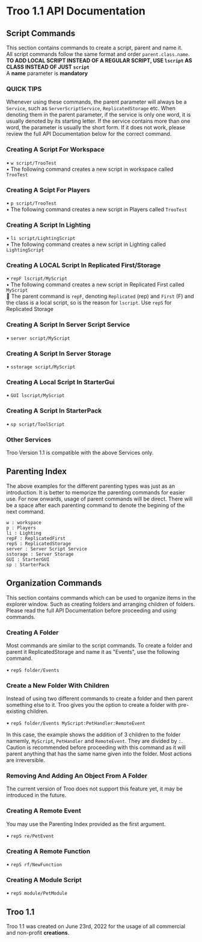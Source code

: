 # Troo 1.1 API Documentation

## Script Commands

This section contains commands to create a script, parent and name it. <br>
All script commands follow the same format and order `parent.class.name`. **TO ADD LOCAL SCRIPT INSTEAD OF A REGULAR SCRIPT, USE `lscript` AS CLASS INSTEAD OF JUST `script`** <br>
A **name** parameter is **mandatory**

<h3>QUICK TIPS</h3>

Whenever using these commands, the parent parameter will always be a `Service`, such as `ServerScriptService`, `ReplicatedStorage` etc. When denoting them in the parent parameter, if the service is only one word, it is usually denoted by its starting letter. If the service contains more than one word, the parameter is usually the short form. If it does not work, please review the full API Documentation below for the correct command. 

<h3>Creating A Script For Workspace</h3>

• `w script/TrooTest` <br>
• The following command creates a new script in workspace called `TrooTest`

<h3>Creating A Scipt For Players</h3>

• `p script/TrooTest` <br>
• The following command creates a new script in Players called `TrooTest`

<h3>Creating A Script In Lighting</h3>

• `li script/LightingScript` <br>
• The following command creates a new script in Lighting called `LightingScript`

<h3>Creating A LOCAL Script In Replicated First/Storage</h3>

• `repF lscript/MyScript` <br>
• The following command creates a new script in Replicated First called `MyScript` <br>
🔑 The parent command is `repF`, denoting `Replicated` (rep) and `First` (F) and the class is a local script, so is the reason for `lscript`. Use `repS` for Replicated Storage

<h3>Creating A Script In Server Script Service</h3>

• `server script/MyScript`

<h3>Creating A Script In Server Storage</h3>

• `sstorage script/MyScript`

<h3>Creating A Local Script In StarterGui</h3>

• `GUI lscript/MyScript`

<h3>Creating A Script In StarterPack</h3>

• `sp script/ToolScript`

<h3>Other Services</h3>

Troo Version 1.1 is compatible with the above Services only.


## Parenting Index

The above examples for the different parenting types was just as an introduction. It is better to memorize the parenting commands for easier use. For now onwards, usage of parent commands will be direct. There will be a space after each parenting command to denote the begining of the next command.

`w : workspace` <br>
`p : Players` <br>
`li : Lighting`<br>
`repF : ReplicatedFirst`<br>
`repS : ReplicatedStorage`<br>
`server : Server Script Service`<br>
`sstorage : Server Storage`<br>
`GUI : StarterGUI`<br>
`sp : StarterPack`<br>

## Organization Commands

This section contains commands which can be used to organize items in the explorer window. Such as creating folders and arranging children of folders. Please read the full API Documentation before proceeding and using commands.

<h3>Creating A Folder</h3>

Most commands are similar to the script commands. To create a folder and parent it ReplicatedStorage and name it as "Events", use the following command. <br>

• `repS folder/Events` <br>

<h3>Create a New Folder With Children</h3>

Instead of using two different commands to create a folder and then parent something else to it. Troo gives you the option to create a folder with pre-existing children. <br>

• `repS folder/Events MyScript:PetHandler:RemoteEvent` <br>

In this case, the example shows the addition of 3 children to the folder namemly, `MyScript`, `PetHandler` and `RemoteEvent`. They are divided by `:`. Caution is recommended before proceeding with this command as it will parent anything that has the same name given into the folder. Most actions are irreversible.

<h3>Removing And Adding An Object From A Folder</h3>

The current version of Troo does not support this feature yet, it may be introduced in the future.

<h3>Creating A Remote Event</h3>

You may use the Parenting Index provided as the first argument. <br>

• `repS re/PetEvent` <br>

<h3>Creating A Remote Function</h3>

• `repS rf/NewFunction` <br>

<h3>Creating A Module Script</h3>

• `repS module/PetModule` <br>

## Troo 1.1

Troo 1.1 was created on June 23rd, 2022 for the usage of all commercial and non-profit **creations**. <br>
